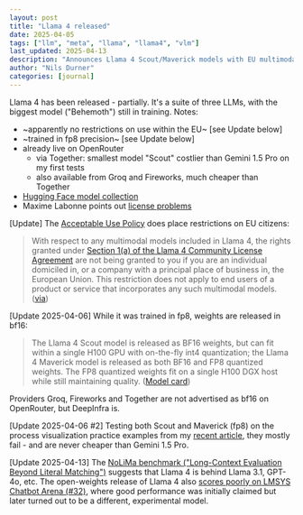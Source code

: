 ```yaml
---
layout: post
title: "Llama 4 released"
date: 2025-04-05
tags: ["llm", "meta", "llama", "llama4", "vlm"]
last_updated: 2025-04-13
description: "Announces Llama 4 Scout/Maverick models with EU multimodal restrictions, BF16/FP8 weights, cost comparisons to Gemini, and subpar benchmark and use-case performance."
author: "Nils Durner"
categories: [journal]
---
```


Llama 4 has been released - partially. It's a suite of three LLMs, with the biggest model ("Behemoth") still in training. Notes:
* ~apparently no restrictions on use within the EU~ [see Update below]
* ~trained in fp8 precision~ [see Update below]
* already live on OpenRouter
    * via Together: smallest model "Scout" costlier than Gemini 1.5 Pro on my first tests
    * also available from Groq and Fireworks, much cheaper than Together
* [Hugging Face model collection](https://huggingface.co/collections/meta-llama/llama-4-67f0c30d9fe03840bc9d0164)
* Maxime Labonne points out [license problems](https://x.com/maximelabonne/status/1908602756182745506)

[Update]
The [Acceptable Use Policy](https://www.llama.com/llama4/use-policy/) does place restrictions on EU citizens:
> With respect to any multimodal models included in Llama 4, the rights granted under [Section 1(a) of the Llama 4 Community License Agreement](https://www.llama.com/llama4/license/) are not being granted to you if you are an individual domiciled in, or a company with a principal place of business in, the European Union. This restriction does not apply to end users of a product or service that incorporates any such multimodal models.
([via](https://x.com/TheXeophon/status/1908623432603881698))

[Update 2025-04-06]
While it was trained in fp8, weights are released in bf16:
> The Llama 4 Scout model is released as BF16 weights, but can fit within a single H100 GPU with on-the-fly int4 quantization; the Llama 4 Maverick model is released as both BF16 and FP8 quantized weights. The FP8 quantized weights fit on a single H100 DGX host while still maintaining quality.
([Model card](https://huggingface.co/meta-llama/Llama-4-Scout-17B-16E-Instruct))

Providers Groq, Fireworks and Together are not advertised as bf16 on OpenRouter, but DeepInfra is.

[Update 2025-04-06 #2]
Testing both Scout and Maverick (fp8) on the process visualization practice examples from my [recent article](ai-assisted-process-visualiaztion-collaboration), they mostly fail - and are never cheaper than Gemini 1.5 Pro.

[Update 2025-04-13]
The [NoLiMa benchmark ("Long-Context Evaluation Beyond Literal Matching")](https://github.com/adobe-research/NoLiMa) suggests that Llama 4 is behind Llama 3.1, GPT-4o, etc. The open-weights release of Llama 4 also [scores poorly on LMSYS Chatbot Arena (#32)](https://x.com/pigeon__s/status/1910705956486336586), where good performance was initially claimed but later turned out to be a different, experimental model.